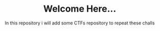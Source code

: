 <h1 align="center"> Welcome Here...</h1>

<p align="center">In this repository i will add some CTFs repository to repeat these challs</p>
